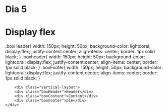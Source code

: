 # Dia 5

# Display flex
 .boxHeader{
            width: 150px;
            height: 50px;
            background-color: lightcoral;
            display:flex;
            justify-content:center;
            align-items: center;
            border: 1px solid black;
        }
        .boxheader{
            width: 150px;
            height: 50px;
            background-color: lightcoral;
            display:flex;
            justify-content:center;
            align-items: center;
            border: 1px solid black;
        }
        .boxFooter{
            width: 150px;
            height: 50px;
            background-color: lightcoral;
            display:flex;
            justify-content:center;
            align-items: center;
            border: 1px solid black;
        }


        <div class="vertical-layout">
        <div class="boxHeader">Header</div>
        <div class="boxContent">Content</div>
        <div class="boxFooter">pie</div>
    </div>



